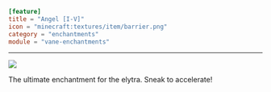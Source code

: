 ```toml
[feature]
title = "Angel [I-V]"
icon = "minecraft:textures/item/barrier.png"
category = "enchantments"
module = "vane-enchantments"
```
---
![](images/enchantment_angel.png)

The ultimate enchantment for the elytra. Sneak to accelerate!
